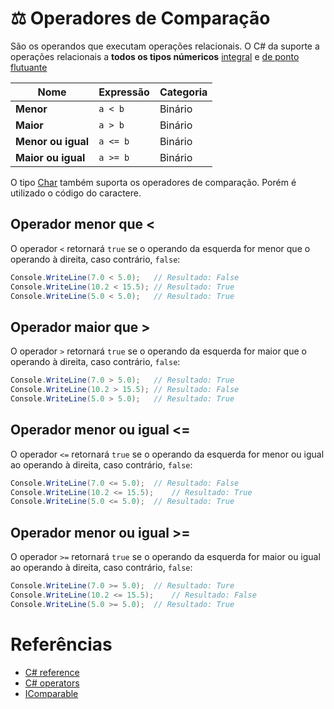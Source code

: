 # ⚖️ Operadores de Comparação

São os operandos que executam operações relacionais. O C# da suporte a operações relacionais a **todos os tipos númericos** [integral]() e [de ponto flutuante]()

Nome | Expressão | Categoria
--------- | --------- | ---------
**Menor** | `a < b` | Binário
**Maior** | `a > b` |  Binário
**Menor ou igual** | `a <= b` | Binário
**Maior ou igual** |  `a >= b` | Binário

O tipo [Char]() também suporta os operadores de comparação. Porém é utilizado o código do caractere.

## Operador menor que <

O operador `<` retornará `true` se o operando da esquerda for menor que o operando à direita, caso contrário, `false`:
```C#
Console.WriteLine(7.0 < 5.0);	// Resultado: False
Console.WriteLine(10.2 < 15.5);	// Resultado: True
Console.WriteLine(5.0 < 5.0);	// Resultado: True
```

## Operador maior que >

O operador `>` retornará `true` se o operando da esquerda for maior que o operando à direita, caso contrário, `false`:
```C#
Console.WriteLine(7.0 > 5.0);	// Resultado: True
Console.WriteLine(10.2 > 15.5);	// Resultado: False
Console.WriteLine(5.0 > 5.0);	// Resultado: True
```

## Operador menor ou igual <=

O operador `<=` retornará `true` se o operando da esquerda for menor ou igual ao operando à direita, caso contrário, `false`:
```C#
Console.WriteLine(7.0 <= 5.0);	// Resultado: False
Console.WriteLine(10.2 <= 15.5);	// Resultado: True
Console.WriteLine(5.0 <= 5.0);	// Resultado: True
```

## Operador menor ou igual >=

O operador `>=` retornará `true` se o operando da esquerda for maior ou igual ao operando à direita, caso contrário, `false`:
```C#
Console.WriteLine(7.0 >= 5.0);	// Resultado: Ture
Console.WriteLine(10.2 <= 15.5);	// Resultado: False
Console.WriteLine(5.0 >= 5.0);	// Resultado: True
```

# Referências

* [C# reference](https://docs.microsoft.com/en-us/dotnet/csharp/language-reference/)
* [C# operators](https://docs.microsoft.com/en-us/dotnet/csharp/language-reference/operators/)
* [IComparable<T>](https://docs.microsoft.com/en-us/dotnet/api/system.icomparable-1?view=netcore-3.1)